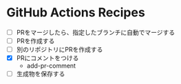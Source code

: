 # GitHub Actions Recipes

- [ ] PRをマージしたら、指定したブランチに自動でマージする
- [ ] PRを作成する
- [ ] 別のリポジトリにPRを作成する
- [x] PRにコメントをつける
  - add-pr-comment
- [ ] 生成物を保存する

